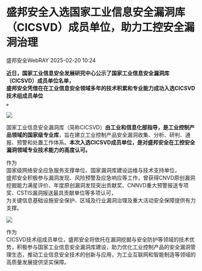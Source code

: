 #  盛邦安全入选国家工业信息安全漏洞库（CICSVD）成员单位，助力工控安全漏洞治理   
 盛邦安全WebRAY   2025-02-20 10:24  
  
**近日，国家工业信息安全发展研究中心公示了国家工业信息安全漏洞库（CICSVD）成员单位名单，**  
**盛邦安全凭借在在工业信息安全领域多年的技术积累和专业能力成功入选CICSVD技术组成员单位**  
**。**  
  
  
  
![](https://mmbiz.qpic.cn/sz_mmbiz_jpg/r9c6R4tUf9vWiaVBWQUeZfxGwIJYLYcykNg8tSBqibNDdggqfIjegdtib5iarOpy53c2o4ibAjGZITXTuppljzbSTYA/640?wx_fmt=jpeg&from=appmsg "")  
  
  
国家工业信息安全漏洞库（简称CICSVD）**由工业和信息化部指导，是工业控制产品领域的国家级专业库**，旨在建立工业控制产品安全漏洞收集、分析、研判、通报、预警和处置工作体系。**本次入选CICSVD成员单位，是对盛邦安全在工控安全漏洞领域专业技术能力的高度认可。**  
  
  
作为  
国家级网络安全应急服务支撑单位、国家漏洞库建设运维与技术支持单位，  
盛邦安全积极参与漏洞发现、风险预警及应急响应等工作，曾获得CNVD原创漏洞挖掘能力满星评价、年度原创漏洞发现突出贡献奖、CNNVD重大预警报送专项奖、CSTIS漏洞报送最具贡献单位等多项认可，  
为关键信息基础设施安全保护、区域及行业漏洞治理及重大活动安全保障提供有力支撑。  
  
  
![](https://mmbiz.qpic.cn/sz_mmbiz_png/r9c6R4tUf9vWiaVBWQUeZfxGwIJYLYcykSpiaax6iao4uVN1jIzSl1ia7qHBFuiaROzZMEmjfhoPAcoFlTwOfyBicGmA/640?wx_fmt=png&from=appmsg "")  
  
  
作为  
CICSVD技术组成员单位，盛邦安全将依托在漏洞挖掘与安全防护等领域的技术优势，积极参与国家工业信息安全漏洞库建设，助力优化工业控制产品的安全漏洞管理生态，推动工业信息安全技术的创新与应用，为工业互联网和智能制造等领域的高质量发展提供坚实保障。  
  
  
  
  
